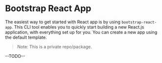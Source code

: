 # Bootstrap React App

The easiest way to get started with React app is by using `bootstrap-react-app`. This CLI tool enables you to quickly start building a new React.js application, with everything set up for you. You can create a new app using the default template.

> Note: This is a private repo/package.

--TODO--
